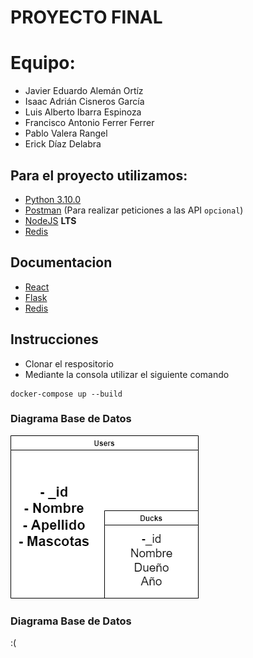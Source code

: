 # PROYECTO FINAL

# Equipo:
- Javier Eduardo Alemán Ortíz
- Isaac Adrián Cisneros García
- Luis Alberto Ibarra Espinoza
- Francisco Antonio Ferrer Ferrer
- Pablo Valera Rangel
- Erick Díaz Delabra

## Para el proyecto utilizamos:
- [Python 3.10.0](https://www.python.org/downloads/release/python-3100/)
- [Postman](https://www.postman.com/) (Para realizar peticiones a las API `opcional`)
- [NodeJS](https://nodejs.org/es/) **LTS** 
- [Redis](https://github.com/microsoftarchive/redis/releases)

## Documentacion
- [React](https://create-react-app.dev/)
- [Flask](https://flask.palletsprojects.com/en/2.0.x/)
- [Redis](https://github.com/redis/redis-py)

## Instrucciones
- Clonar el respositorio
- Mediante la consola utilizar el siguiente comando
```
docker-compose up --build
```
### Diagrama Base de Datos
![diagramaBD.png](diagramaBD.png)

### Diagrama Base de Datos
:(
